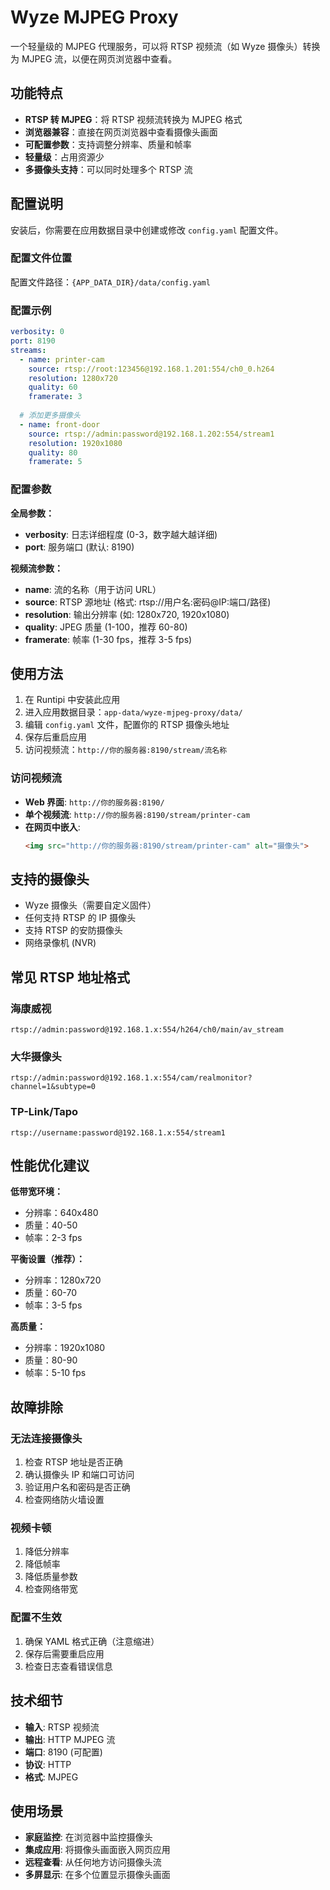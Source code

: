 # Wyze MJPEG Proxy

一个轻量级的 MJPEG 代理服务，可以将 RTSP 视频流（如 Wyze 摄像头）转换为 MJPEG 流，以便在网页浏览器中查看。

## 功能特点

- **RTSP 转 MJPEG**：将 RTSP 视频流转换为 MJPEG 格式
- **浏览器兼容**：直接在网页浏览器中查看摄像头画面
- **可配置参数**：支持调整分辨率、质量和帧率
- **轻量级**：占用资源少
- **多摄像头支持**：可以同时处理多个 RTSP 流

## 配置说明

安装后，你需要在应用数据目录中创建或修改 `config.yaml` 配置文件。

### 配置文件位置

配置文件路径：`{APP_DATA_DIR}/data/config.yaml`

### 配置示例

```yaml
verbosity: 0
port: 8190
streams:
  - name: printer-cam
    source: rtsp://root:123456@192.168.1.201:554/ch0_0.h264
    resolution: 1280x720
    quality: 60
    framerate: 3
  
  # 添加更多摄像头
  - name: front-door
    source: rtsp://admin:password@192.168.1.202:554/stream1
    resolution: 1920x1080
    quality: 80
    framerate: 5
```

### 配置参数

**全局参数：**
- **verbosity**: 日志详细程度 (0-3，数字越大越详细)
- **port**: 服务端口 (默认: 8190)

**视频流参数：**
- **name**: 流的名称（用于访问 URL）
- **source**: RTSP 源地址 (格式: rtsp://用户名:密码@IP:端口/路径)
- **resolution**: 输出分辨率 (如: 1280x720, 1920x1080)
- **quality**: JPEG 质量 (1-100，推荐 60-80)
- **framerate**: 帧率 (1-30 fps，推荐 3-5 fps)

## 使用方法

1. 在 Runtipi 中安装此应用
2. 进入应用数据目录：`app-data/wyze-mjpeg-proxy/data/`
3. 编辑 `config.yaml` 文件，配置你的 RTSP 摄像头地址
4. 保存后重启应用
5. 访问视频流：`http://你的服务器:8190/stream/流名称`

### 访问视频流

- **Web 界面**: `http://你的服务器:8190/`
- **单个视频流**: `http://你的服务器:8190/stream/printer-cam`
- **在网页中嵌入**: 
  ```html
  <img src="http://你的服务器:8190/stream/printer-cam" alt="摄像头">
  ```

## 支持的摄像头

- Wyze 摄像头（需要自定义固件）
- 任何支持 RTSP 的 IP 摄像头
- 支持 RTSP 的安防摄像头
- 网络录像机 (NVR)

## 常见 RTSP 地址格式

### 海康威视
```
rtsp://admin:password@192.168.1.x:554/h264/ch0/main/av_stream
```

### 大华摄像头
```
rtsp://admin:password@192.168.1.x:554/cam/realmonitor?channel=1&subtype=0
```

### TP-Link/Tapo
```
rtsp://username:password@192.168.1.x:554/stream1
```

## 性能优化建议

**低带宽环境：**
- 分辨率：640x480
- 质量：40-50
- 帧率：2-3 fps

**平衡设置（推荐）：**
- 分辨率：1280x720
- 质量：60-70
- 帧率：3-5 fps

**高质量：**
- 分辨率：1920x1080
- 质量：80-90
- 帧率：5-10 fps

## 故障排除

### 无法连接摄像头
1. 检查 RTSP 地址是否正确
2. 确认摄像头 IP 和端口可访问
3. 验证用户名和密码是否正确
4. 检查网络防火墙设置

### 视频卡顿
1. 降低分辨率
2. 降低帧率
3. 降低质量参数
4. 检查网络带宽

### 配置不生效
1. 确保 YAML 格式正确（注意缩进）
2. 保存后需要重启应用
3. 检查日志查看错误信息

## 技术细节

- **输入**: RTSP 视频流
- **输出**: HTTP MJPEG 流
- **端口**: 8190 (可配置)
- **协议**: HTTP
- **格式**: MJPEG

## 使用场景

- **家庭监控**: 在浏览器中监控摄像头
- **集成应用**: 将摄像头画面嵌入网页应用
- **远程查看**: 从任何地方访问摄像头流
- **多屏显示**: 在多个位置显示摄像头画面
